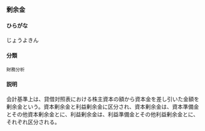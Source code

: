 <div style="display:none;">

## [あ行](securities-terms?id=あ行)
## [か行](securities-terms?id=か行)
## [さ行](securities-terms?id=さ行)

</div>

### 剰余金

#### ひらがな

じょうよきん

#### 分類

`財務分析`

#### 説明

会計基準上は、貸借対照表における株主資本の額から資本金を差し引いた金額を剰余金という。資本剰余金と利益剰余金に区分され、資本剰余金は、資本準備金とその他資本剰余金とに、利益剰余金は、利益準備金とその他利益剰余金とに、それぞれ区分される。

<div style="display:none;">

## [た行](securities-terms?id=た行)
## [な行](securities-terms?id=な行)
## [は行](securities-terms?id=は行)
## [ま行](securities-terms?id=ま行)
## [や行](securities-terms?id=や行)
## [ら行](securities-terms?id=ら行)
## [わ行](securities-terms?id=わ行)
## [英数字・記号](securities-terms?id=英数字・記号)

</div>


